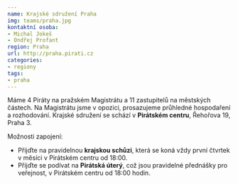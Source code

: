 ```yaml
---
name: Krajské sdružení Praha
img: teams/praha.jpg
kontaktní osoba:
- Michal Jokeš
- Ondřej Profant
region: Praha
url: http://praha.pirati.cz
categories:
- regiony
tags:
- praha
---
```


Máme 4 Piráty na pražském Magistrátu a 11 zastupitelů na městských částech.
Na Magistrátu jsme v opozici, prosazujeme průhledné hospodaření a rozhodování.
Krajské sdružení se schází v **Pirátském centru**, Řehořova 19, Praha 3.

Možnosti zapojení:

* Přijďte na pravidelnou **krajskou schůzi**, která se koná
  vždy první čtvrtek v měsíci v Pirátském centru od 18:00.
* Přijďte se podívat na **Pirátská úterý**, což jsou pravidelné
  přednášky pro veřejnost, v Pirátském centru od 18:00 hodin.
